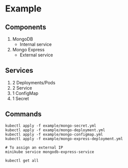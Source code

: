 # Example

## Components

1. MongoDB
    - Internal service
2. Mongo Express
    - External service

## Services

1. 2 Deployments/Pods
2. 2 Service
3. 1 ConfigMap
4. 1 Secret

## Commands

```shell
kubectl apply -f example/mongo-secret.yml
kubectl apply -f example/mongo-deployment.yml
kubectl apply -f example/mongo-configmap.yml
kubectl apply -f example/mongo-express-deployment.yml

# To assign an external IP
minikube service mongodb-express-service

kubectl get all
```

